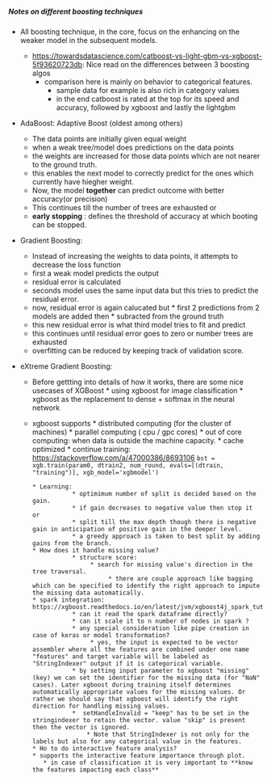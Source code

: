 ##### Notes on different boosting techniques

* All boosting technique, in the core, focus on the enhancing on the weaker model in the subsequent models.
     *  https://towardsdatascience.com/catboost-vs-light-gbm-vs-xgboost-5f93620723db: Nice read on the differences between 3 boosting algos
          * comparison here is mainly on behavior to categorical features.
               * sample data for example is also rich in category values
               * in the end catboost is rated at the top for its speed and accuracy, followed by xgboost and lastly the lightgbm

* AdaBoost: Adaptive Boost (oldest among others)
    * The data points are initially given equal weight
    * when a weak tree/model does predictions on the data points
    * the weights are increased for those data points which are not nearer to the ground truth.
    * this enables the next model to correctly predict for the ones which currently have hiegher weight.
    * Now, the model **together** can predict outcome with better accuracy(or precision)
    * This continues till the number of trees are exhausted or
    * **early stopping** : defines the threshold of accuracy at which booting can be stopped.
    

* Gradient Boosting: 
   * Instead of increasing the weights to data points, it attempts to decrease the loss function
   * first a weak model predicts the output
   * residual error is calculated
   * seconds model uses the same input data but this tries to predict the residual error.
   * now, residual error is again calucated but 
         * first 2 predictions from 2 models are added then 
         * subracted from the ground truth
   * this new residual error is what third model tries to fit and predict
   * this continues until residual error goes to zero or number trees are exhausted
   * overfitting can be reduced by keeping track of validation score.

* eXtreme Gradient Boosting:
   * Before gettting into details of how it works, there are some nice usecases of XGBoost
         * using xgboost for image classification
         * xgboost as the replacement to dense + softmax in the neural network
         
   * xgboost supports 
         * distributed computing (for the cluster of machines) 
         * parallel computing ( cpu / gpc cores) 
         * out of core computing:  when data is outside the machine capacity.
         * cache optimized
         * continue training: https://stackoverflow.com/a/47000386/8693106
            ```
            bst = xgb.train(param0, dtrain2, num_round, evals=[(dtrain, "training")], xgb_model='xgbmodel')
            ```
            
         * Learning:
                    * optimimum number of split is decided based on the gain. 
                    * if gain decreases to negative value then stop it or
                    * split till the max depth though there is negative gain in anticipation of positive gain in the deeper level.
                    * a greedy approach is taken to best split by adding gains from the branch.
         * How does it handle missing value?
                    * structure score:
                         * search for missing value's direction in the tree traversal.
                              * there are couple approach like bagging which can be specified to identify the right approach to impute the missing data automatically.
         * spark integration: https://xgboost.readthedocs.io/en/latest/jvm/xgboost4j_spark_tutorial.html
                    * can it read the spark dataframe directly?
                    * can it scale it to n number of nodes in spark ?
                    * any special consideration like pipe creation in case of keras or model transformation?
                         * yes, the input is expected to be vector assembler where all the features are combined under one name "features" and target variable will be labeled as "StringIndexer" output if it is categorical variable.
                    * by setting input parameter to xgboost "missing" (key) we can set the identifier for the missing data (for "NaN" cases). Later xgboost during training itself determines automatically appropriate values for the missing values. Or rather we should say that xgboost will identify the right direction for handling missing values.
                    *  setHandleInvalid = "keep" has to be set in the stringindexer to retain the vector. value "skip" is present then the vector is ignored.
                        * Note that StringIndexer is not only for the labels but also for any categorical value in the features.
         * Ho to do interactive feature analysis?
         * supports the interactive feature importance through plot.
            * in case of classification it is very important to **know the features impacting each class**
   
